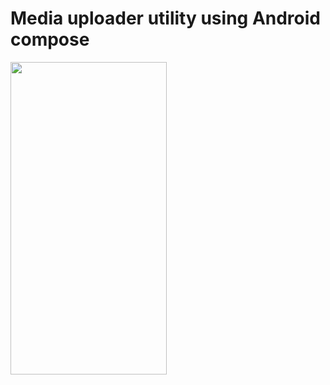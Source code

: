 
# Media uploader utility using Android compose 

<img src="https://github.com/chethu/Android-Compose-ImageUploader/blob/master/ImageUploader.gif" width="250" height="500" />
